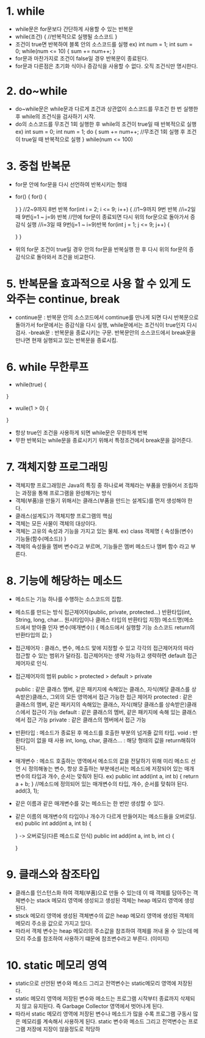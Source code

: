 # 1. while
- while문은 for문보다 간단하게 사용할 수 있는 반복문
- while(조건) {
    //반복적으로 실행될 소스코드
}
- 조건이 true면 반복하여 블록 안의 소스코드를 실행
  ex) int num = 1;
      int sum = 0;
      while(num <= 10) {
        sum += num++;
      }
- for문과 마찬가지로 조건이 false일 경우 반복문이 종료된다.
- for문과 다른점은 초기화 식이나 증감식을 사용할 수 없다. 오직 조건식만 명시한다.

# 2. do~while
- do~while문은 while문과 다르게 조건과 상관없이 소스코드를 무조건 한 번 실행한 후 while의 조건식을 검사하기 시작.
- do의 소스코드를 무조건 1회 실행한 후 while의 조건이 true일 때 반복적으로 실행
  ex) int sum = 0;
      int num = 1;
      do {
        sum += num++; //무조건 1회 실행 후 조건이 true일 때 반복적으로 실행
      } while(num <= 100)

# 3. 중첩 반복문
- for문 안에 for문을 다시 선언하여 반복시키는 형태
- for() {
    for() {

    }
}
//2~9까지 8번 반복
 for(int i = 2; i <= 9; i++) {
    //1~9까지 9번 반복
    //i=2일 때 9번(j=1 ~ j=9) 반복
    //안에 for문이 종료되면 다시 위의 for문으로 돌아가서 증감식 실행
    //i=3일 때 9번(j=1 ~ i=9)반복
    for(int j = 1; j <= 9; j++) {

    }
 }
- 위의 for문 조건이 true일 경우 안의 for문을 반복실행 한 후 다시 위의 for문의 증감식으로 돌아와서 조건을 비교한다. 

# 5. 반복문을 효과적으로 사용 할 수 있게 도와주는 continue, break
- continue문 : 반복문 안의 소스코드에서 comtinue를 만나게 되면 다시 반복문으로 돌아가서 for문에서는 증감식을 다시 실행, while문에서는 조건식이 true인지 다시 검사.
-break문 : 반복문을 종료시키는 구문. 반복문안의 소스코드에서 break문을 만나면 현재 실행되고 있는 반복문을 종료시킴.

# 6. while 무한루프
- while(true) {

}
- wuile(1 > 0) {

}
- 항상 true인 조건을 사용하게 되면 while문은 무한하게 반복
- 무한 반복되는 while문을 종료시키기 위해서 특정조건에서 break문을 걸어준다.

# 7. 객체지향 프로그래밍
- 객체지향 프로그래밍은 Java의 특징 중 하나로써 객체라는 부품을 만들어서 조립하는 과정을 통해 프로그램을 완성해가는 방식
- 객체(부품)을 만들기 위해서는 클래스(부품을 만드는 설계도)를 먼저 생성해야 한다.
- 클래스(설계도)가 객체지향 프로그램의 핵심
- 객체는 모든 사물이 객체의 대상이다.
- 객체는 고유의 속성과 기능을 가지고 있는 물체.
  ex) class 객체명 {
        속성들(변수)
        기능들(함수(메소드))
      }
- 객체의 속성들을 멤버 변수라고 부르며, 기능들은 멤버 메소드나 멤버 함수 라고 부른다.

# 8. 기능에 해당하는 메소드
- 메소드는 기능 하나를 수행하는 소스코드의 집합.
- 메소드를 만드는 방식
  접근제어자(public, private, protected...) 반환타입(int, String, long, char... 원시타입이나 클래스 타입의 반환타입 지정) 메소드명(메소드에서 받아줄 인자 변수(매개변수)) {
    메소드에서 실행할 기능 소스코드 return의 반환타입의 값;
  }
- 접근제어자 : 클래스, 변수, 메소드 앛에 지정할 수 있고 각각의 접근제어자의 따라 접근할 수 있는 범위가 달라짐.
              접근제어자는 생략 가능하고 생략하면 default 접근제어자로 인식.
- 접근제어자의 범위
  public > protected > default > private

  public : 같은 클래스 멤버, 같은 패키지에 속해있는 클래스, 자식(해당 클래스를 상속받은)클래스, 그외의 모든 영역에서 접근 가능한 접근 제어자
  protected : 같은 클래스의 멤버, 같은 패키지의 속해있는 클래스, 자식(해당 클래스를 상속받은)클래스에서 접근이 가능
  default : 같은 클래스의 멤버, 같은 패키지에 속해 있는 클래스에서 접근 가능
  private : 같은 클래스의 멤버에서 접근 가능
- 반환타입 : 메소드가 종료된 후 메소드를 호출한 부분의 넘겨줄 값의 타입.
  void : 반환타입이 없을 때 사용
  int, long, char, 클래스... : 해당 형태의 값을 return해줘야 된다.
- 매개변수 : 메소드 호출하는 영역에서 메소드의 값을 전달하기 위해 미리 메소드 선언 시 정의해놓는 변수, 
            항상 호출하는 부분에선서는 메소드에 저장되어 있는 매개변수의 타입과 개수, 순서는 맞춰야 된다.
  ex) public int add(int a, int b) {
      return a + b;
  } 
  //메소드에 정의되어 있는 매개변수의 타입, 개수, 순서를 맞춰야 된다.
  add(3, 1);
- 같은 이름과 같은 매개변수를 갖는 메소드는 한 번만 생성할 수 있다.
- 같은 이름의 매개변수의 타입이나 개수가 다르게 만들어지는 메소드들을 오버로딩.
  ex) public int add(int a, int b) {

  } 
  -> 오버로딩(다른 메소드로 인식)
  public int add(int a, int b, int c) {

  } 

# 9. 클래스와 참조타입
- 클래스를 인스턴스화 하여 객체(부품)으로 만들 수 있는데 이 때 객체를 담아주는 객체변수는 stack 메모리 영역에 생성되고 
    생성된 객체는 heap 메모리 영역에 생성된다.
- stsck 메모리 영역에 생성된 객체변수의 값은 heap 메모리 영역에 생성된 객체의 메모리 주소응 값으로 가지고 있다.
- 따라서 객체 변수는 heap 메모리의 주소값을 참조하여 객체를 꺼내 올 수 있는데 메모리 주소를 참조하여 사용하기 떄문에 참조변수라고 부른다.
(이미지)

# 10. static 메모리 영역
- static으로 선언된 변수와 메소드 그리고 전역변수는 static메모리 영역에 저장된다.
- static 메모리 영역에 저장된 변수와 메소드는 프로그램 시작부터 종료까지 삭제되지 않고 유지된다. 즉 Garbage Collector 영역에서 벗어나게 된다.
- 따라서 static 메모리 영역에 저장된 변수나 메소드가 많을 수록 프로그램 구동시 많은 메모리를 계속해서 사용하게 된다.
  static 변수와 메소드 그리고 전역변수는 프로그램 저장에 지장이 않을정도로 적당하